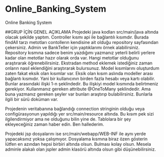 # Online_Banking_System
 Online Banking System

##GRUP İÇİN GENEL AÇIKLAMA 
Projedeki java kodları src/main/java altında olacak şekilde yaptım. Controller kısmı api ile bağlantılı kısımdır. Burada findAll tarzı metotları contollerın kendisine ait olduğu repository sayfasından çekersiniz. Admin ve BankTeller için yaptıklarımı örnek alabilirsiniz. Repository kısmına sadece benim yazdığımı yazmanız yeterli belirli yerlere kadar olan metotlar hazır olarak orda var. Hangi metotlar olduğunu araştırarak öğrenebilirsiniz. Ekstradan method eklemek istediğiniz zaman onların nasıl eklendiğini araştırarak bulursunuz. Model kısımlarını oluşturdum zaten fakat eksik olan kısımlar var. Eksik olan kısım aslında modeller arası bağlantı kısmıdır. Yani bir kullanıcının birden fazla hesabı veya kartı olabilir. Bunlar arasındaki ilişki 1-n şeklindedir. Bu ilişkiyi model kısmında belirtmeniz gerekiyor. Kullanmanız gereken attribute @OneToMany şeklindedir. Ama buna yazmanız gereken şeyler var bunları araştırıp bulabilirsiniz. Bunlarla ilgili bir sürü doküman var.

Projedenin veritabanına bağlandığı connection stringinin olduğu veya configürasyonun yapıldığı yer src/main/resource altında. Bu kısım pek sizi ilgilendirmiyor ama ne olduğunu bilin yine de. Tablolara bir şey ekleyeceğiniz zaman haber edin. Ben hallederim. 

Projedeki jsp dosyalarını ise src/main/webapp/WEB-INF ile aynı yerde yapacaksınız yoksa çalışmıyor. Dosyalama kısmına biraz özen gösterin lütfen en azından hepsi birbiri altında olsun. Bulması kolay olsun. Mesela adminle alakalı olan jspler admin klasörü altında olsun gibi düşünebilirsiniz.
 
 
 

